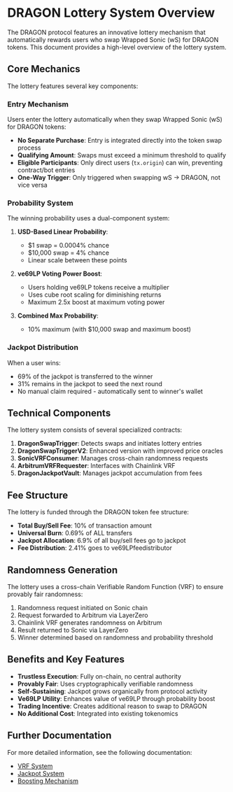# DRAGON Lottery System Overview

The DRAGON protocol features an innovative lottery mechanism that automatically rewards users who swap Wrapped Sonic (wS) for DRAGON tokens. This document provides a high-level overview of the lottery system.

## Core Mechanics

The lottery features several key components:

### Entry Mechanism

Users enter the lottery automatically when they swap Wrapped Sonic (wS) for DRAGON tokens:

- **No Separate Purchase**: Entry is integrated directly into the token swap process
- **Qualifying Amount**: Swaps must exceed a minimum threshold to qualify
- **Eligible Participants**: Only direct users (`tx.origin`) can win, preventing contract/bot entries
- **One-Way Trigger**: Only triggered when swapping wS → DRAGON, not vice versa

### Probability System

The winning probability uses a dual-component system:

1. **USD-Based Linear Probability**:
   - $1 swap = 0.0004% chance
   - $10,000 swap = 4% chance
   - Linear scale between these points

2. **ve69LP Voting Power Boost**:
   - Users holding ve69LP tokens receive a multiplier
   - Uses cube root scaling for diminishing returns
   - Maximum 2.5x boost at maximum voting power

3. **Combined Max Probability**:
   - 10% maximum (with $10,000 swap and maximum boost)

### Jackpot Distribution

When a user wins:
- 69% of the jackpot is transferred to the winner
- 31% remains in the jackpot to seed the next round
- No manual claim required - automatically sent to winner's wallet

## Technical Components

The lottery system consists of several specialized contracts:

1. **DragonSwapTrigger**: Detects swaps and initiates lottery entries
2. **DragonSwapTriggerV2**: Enhanced version with improved price oracles
3. **SonicVRFConsumer**: Manages cross-chain randomness requests
4. **ArbitrumVRFRequester**: Interfaces with Chainlink VRF
5. **DragonJackpotVault**: Manages jackpot accumulation from fees

## Fee Structure

The lottery is funded through the DRAGON token fee structure:

- **Total Buy/Sell Fee**: 10% of transaction amount
- **Universal Burn**: 0.69% of ALL transfers
- **Jackpot Allocation**: 6.9% of all buy/sell fees go to jackpot
- **Fee Distribution**: 2.41% goes to ve69LPfeedistributor

## Randomness Generation

The lottery uses a cross-chain Verifiable Random Function (VRF) to ensure provably fair randomness:

1. Randomness request initiated on Sonic chain
2. Request forwarded to Arbitrum via LayerZero
3. Chainlink VRF generates randomness on Arbitrum
4. Result returned to Sonic via LayerZero
5. Winner determined based on randomness and probability threshold

## Benefits and Key Features

- **Trustless Execution**: Fully on-chain, no central authority
- **Provably Fair**: Uses cryptographically verifiable randomness
- **Self-Sustaining**: Jackpot grows organically from protocol activity
- **Ve69LP Utility**: Enhances value of ve69LP through probability boost
- **Trading Incentive**: Creates additional reason to swap to DRAGON
- **No Additional Cost**: Integrated into existing tokenomics

## Further Documentation

For more detailed information, see the following documentation:
- [VRF System](./vrf-system.md)
- [Jackpot System](./jackpot-system.md)
- [Boosting Mechanism](./boosting.md)
